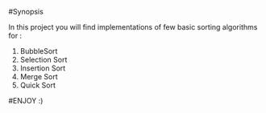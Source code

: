 #Synopsis

In this project you will find implementations of few basic
sorting algorithms for :

1. BubbleSort
2. Selection Sort
3. Insertion Sort
4. Merge Sort
5. Quick Sort

#ENJOY :)